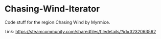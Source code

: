 # Chasing-Wind-Iterator
Code stuff for the region Chasing Wind by Myrmice.

Link: https://steamcommunity.com/sharedfiles/filedetails/?id=3232063592